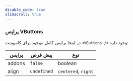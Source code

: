 ```yaml
---
disable_code: true
slimscroll: true
---
```


### پراپس VButtons

در اینجا پراپس کامل موجود برای کامپوننت `<VButtons />` وجود دارد:

| پراپس  | پیش فرض                                       | نوع                 |
| ------ | --------------------------------------------- | ------------------- |
| addons | <span class="is-boolean">`false`</span>       | boolean             |
| align  | <span class="is-undefined">`undefined`</span> | `centered`, `right` |
